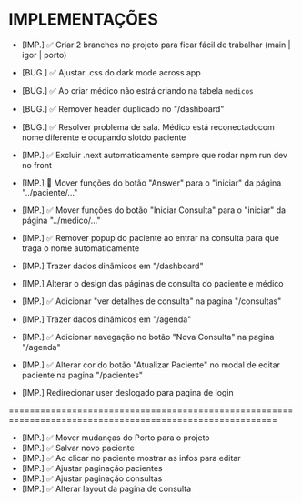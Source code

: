 # IMPLEMENTAÇÕES
- [IMP.] ✅ Criar 2 branches no projeto para ficar fácil de trabalhar (main | igor | porto)

- [BUG.] ✅ Ajustar .css do dark mode across app
- [BUG.] ✅ Ao criar médico não estrá criando na tabela `medicos`
- [BUG.] ✅ Remover header duplicado no "/dashboard"
- [BUG.] ✅ Resolver problema de sala. Médico está reconectadocom nome diferente e ocupando slotdo paciente

- [IMP.] ✅ Excluir .next automaticamente sempre que rodar npm run dev no front
- [IMP.] 👀 Mover funções do botão "Answer" para o "iniciar" da página "../paciente/..."
- [IMP.] ✅ Mover funções do botão "Iniciar Consulta" para o "iniciar" da página "../medico/..."
- [IMP.] ✅ Remover popup do paciente ao entrar na consulta para que traga o nome automaticamente
- [IMP.] Trazer dados dinâmicos em "/dashboard"
- [IMP.] Alterar o design das páginas de consulta do paciente e médico
- [IMP.] ✅ Adicionar "ver detalhes de consulta" na pagina "/consultas"
- [IMP.] Trazer dados dinâmicos em "/agenda"
- [IMP.] ✅ Adicionar navegação no botão "Nova Consulta" na pagina "/agenda" 
- [IMP.] ✅ Alterar cor do botão "Atualizar Paciente" no modal de editar paciente na pagina "/pacientes"
- [IMP.] Redirecionar user deslogado para pagina de login






=========================================================================================================
- [IMP.] ✅ Mover mudanças do Porto para o projeto
- [IMP.] ✅ Salvar novo paciente
- [IMP.] ✅ Ao clicar no paciente mostrar  as infos para editar
- [IMP.] ✅ Ajustar paginação pacientes 
- [IMP.] ✅ Ajustar paginação consultas
- [IMP.] ✅ Alterar layout da pagina de consulta







